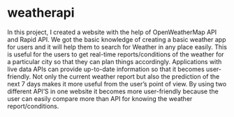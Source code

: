 # weatherapi

In this project, I created a website with the help of OpenWeatherMap API and Rapid API. We got the basic knowledge of creating a basic weather app for users and it will help them to search for Weather in any place easily. 
This is useful for the users to get real-time reports/conditions of the weather for a particular city so that they can plan things accordingly.
Applications with live data APIs can provide up-to-date information so that it becomes user-
friendly. Not only the current weather report but also the prediction of the next 7 days makes it
more useful from the user’s point of view.
By using two different API’S in one website it becomes more user-friendly because the user can
easily compare more than API for knowing the weather report/conditions.

